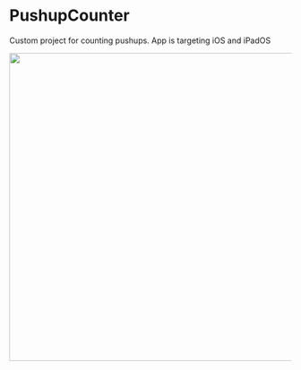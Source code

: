 # PushupCounter
Custom project for counting pushups. App is targeting iOS and iPadOS


<p align="center">
  <img height="550" src="https://user-images.githubusercontent.com/15315282/100452395-58184280-30b9-11eb-98ae-dcafd82fb4df.gif">
</p>
